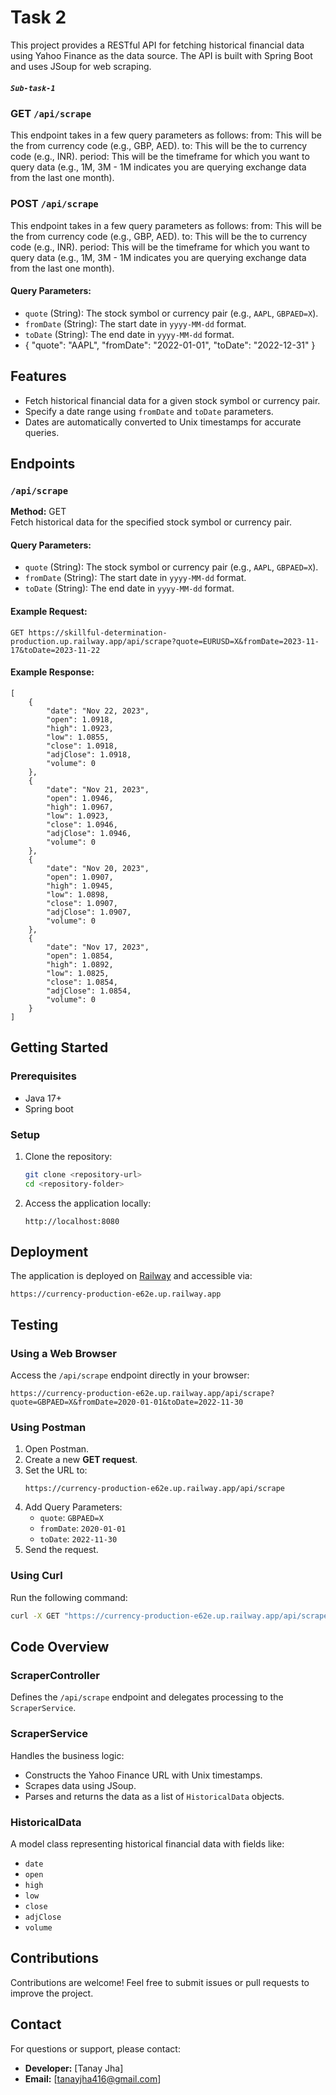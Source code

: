# Task 2
This project provides a RESTful API for fetching historical financial data using Yahoo Finance as the data source. The API is built with Spring Boot and uses JSoup for web scraping.
##### `Sub-task-1`
### GET `/api/scrape`
This endpoint takes in a few query parameters as follows:
from: This will be the from currency code (e.g., GBP, AED).
to: This will be the to currency code (e.g., INR).
period: This will be the timeframe for which you want to query data (e.g., 1M, 3M - 1M indicates you are querying exchange data from the last one month).
### POST `/api/scrape`
This endpoint takes in a few query parameters as follows:
from: This will be the from currency code (e.g., GBP, AED).
to: This will be the to currency code (e.g., INR).
period: This will be the timeframe for which you want to query data (e.g., 1M, 3M - 1M indicates you are querying exchange data from the last one month).
#### Query Parameters:
- `quote` (String): The stock symbol or currency pair (e.g., `AAPL`, `GBPAED=X`).
- `fromDate` (String): The start date in `yyyy-MM-dd` format.
- `toDate` (String): The end date in `yyyy-MM-dd` format.
- {
    "quote": "AAPL",
    "fromDate": "2022-01-01",
    "toDate": "2022-12-31"
}


## Features
- Fetch historical financial data for a given stock symbol or currency pair.
- Specify a date range using `fromDate` and `toDate` parameters.
- Dates are automatically converted to Unix timestamps for accurate queries.

## Endpoints

### `/api/scrape`
**Method:** GET  
Fetch historical data for the specified stock symbol or currency pair.

#### Query Parameters:
- `quote` (String): The stock symbol or currency pair (e.g., `AAPL`, `GBPAED=X`).
- `fromDate` (String): The start date in `yyyy-MM-dd` format.
- `toDate` (String): The end date in `yyyy-MM-dd` format.

#### Example Request:
```http
GET https://skillful-determination-production.up.railway.app/api/scrape?quote=EURUSD=X&fromDate=2023-11-17&toDate=2023-11-22
```

#### Example Response:
```
[
    {
        "date": "Nov 22, 2023",
        "open": 1.0918,
        "high": 1.0923,
        "low": 1.0855,
        "close": 1.0918,
        "adjClose": 1.0918,
        "volume": 0
    },
    {
        "date": "Nov 21, 2023",
        "open": 1.0946,
        "high": 1.0967,
        "low": 1.0923,
        "close": 1.0946,
        "adjClose": 1.0946,
        "volume": 0
    },
    {
        "date": "Nov 20, 2023",
        "open": 1.0907,
        "high": 1.0945,
        "low": 1.0898,
        "close": 1.0907,
        "adjClose": 1.0907,
        "volume": 0
    },
    {
        "date": "Nov 17, 2023",
        "open": 1.0854,
        "high": 1.0892,
        "low": 1.0825,
        "close": 1.0854,
        "adjClose": 1.0854,
        "volume": 0
    }
]
```

## Getting Started

### Prerequisites
- Java 17+
- Spring boot

### Setup
1. Clone the repository:
   ```bash
   git clone <repository-url>
   cd <repository-folder>
   ```



4. Access the application locally:
   ```
   http://localhost:8080
   ```

## Deployment
The application is deployed on [Railway](https://railway.app) and accessible via:
```plaintext
https://currency-production-e62e.up.railway.app
```

## Testing

### Using a Web Browser
Access the `/api/scrape` endpoint directly in your browser:
```plaintext
https://currency-production-e62e.up.railway.app/api/scrape?quote=GBPAED=X&fromDate=2020-01-01&toDate=2022-11-30
```

### Using Postman
1. Open Postman.
2. Create a new **GET request**.
3. Set the URL to:
   ```
   https://currency-production-e62e.up.railway.app/api/scrape
   ```
4. Add Query Parameters:
   - `quote`: `GBPAED=X`
   - `fromDate`: `2020-01-01`
   - `toDate`: `2022-11-30`
5. Send the request.

### Using Curl
Run the following command:
```bash
curl -X GET "https://currency-production-e62e.up.railway.app/api/scrape?quote=GBPAED=X&fromDate=2020-01-01&toDate=2022-11-30"
```

## Code Overview

### ScraperController
Defines the `/api/scrape` endpoint and delegates processing to the `ScraperService`.

### ScraperService
Handles the business logic:
- Constructs the Yahoo Finance URL with Unix timestamps.
- Scrapes data using JSoup.
- Parses and returns the data as a list of `HistoricalData` objects.

### HistoricalData
A model class representing historical financial data with fields like:
- `date`
- `open`
- `high`
- `low`
- `close`
- `adjClose`
- `volume`


## Contributions
Contributions are welcome! Feel free to submit issues or pull requests to improve the project.

## Contact
For questions or support, please contact:
- **Developer:** [Tanay Jha]
- **Email:** [tanayjha416@gmail.com]

